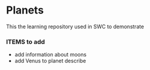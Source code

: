 # Planets
This the learning repository used in SWC to demonstrate
### ITEMS to add
* add information about moons
* add Venus to planet describe
